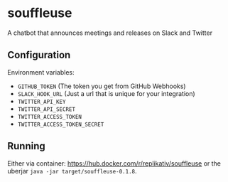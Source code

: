# souffleuse
A chatbot that announces meetings and releases on Slack and Twitter

## Configuration

Environment variables:

- `GITHUB_TOKEN` (The token you get from GitHub Webhooks)
- `SLACK_HOOK_URL` (Just a url that is unique for your integration)
- `TWITTER_API_KEY`
- `TWITTER_API_SECRET`
- `TWITTER_ACCESS_TOKEN`
- `TWITTER_ACCESS_TOKEN_SECRET`

## Running

Either via container: https://hub.docker.com/r/replikativ/souffleuse
or the uberjar `java -jar target/souffleuse-0.1.8`.

